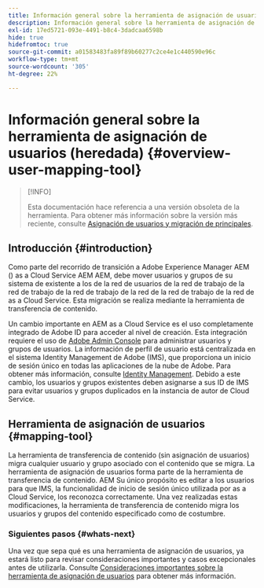 ```yaml
---
title: Información general sobre la herramienta de asignación de usuarios (heredada)
description: Información general sobre la herramienta de asignación de usuarios (heredada)
exl-id: 17ed5721-093e-4491-b8c4-3dadcaa6598b
hide: true
hidefromtoc: true
source-git-commit: a01583483fa89f89b60277c2ce4e1c440590e96c
workflow-type: tm+mt
source-wordcount: '305'
ht-degree: 22%

---
```


# Información general sobre la herramienta de asignación de usuarios (heredada) {#overview-user-mapping-tool}

>[!INFO]
>
>Esta documentación hace referencia a una versión obsoleta de la herramienta. Para obtener más información sobre la versión más reciente, consulte [Asignación de usuarios y migración de principales](/help/journey-migration/content-transfer-tool/using-content-transfer-tool/user-mapping-and-migration.md).

<!-- Alexandru: drafting this for now

NOTE: "LEGACY" for user mapping includes everything before (that is, not including) 2.0.16 of CTT.

>[!CONTEXTUALHELP]
>id="aemcloud_ctt_usermapping"
>title="User Mapping Tool"
>abstract="The Content Transfer Tool helps you move users and groups from your existing AEM system to AEM as a Cloud Service. Existing users and groups need to be mapped to their IMS IDs to avoid duplicate users and groups on the Cloud Service author instance."
>additional-url="https://experienceleague.adobe.com/docs/experience-manager-cloud-service/moving/cloud-migration/content-transfer-tool/using-user-mapping-tool.html?lang=en#important-considerations" text="Important Considerations for using User Mapping Tool"
>additional-url="https://experienceleague.adobe.com/docs/experience-manager-cloud-service/moving/cloud-migration/content-transfer-tool/using-user-mapping-tool.html?lang=en#using-user-mapping-tool" text="Using User Mapping Tool"

-->

## Introducción {#introduction}

Como parte del recorrido de transición a Adobe Experience Manager AEM () as a Cloud Service AEM AEM, debe mover usuarios y grupos de su sistema de existente a los de la red de usuarios de la red de trabajo de la red de trabajo de la red de trabajo de la red de la red de trabajo de la red de as a Cloud Service. Esta migración se realiza mediante la herramienta de transferencia de contenido.

Un cambio importante en AEM as a Cloud Service es el uso completamente integrado de Adobe ID para acceder al nivel de creación. Esta integración requiere el uso de [Adobe Admin Console](https://helpx.adobe.com/es/enterprise/using/admin-console.html) para administrar usuarios y grupos de usuarios. La información de perfil de usuario está centralizada en el sistema Identity Management de Adobe (IMS), que proporciona un inicio de sesión único en todas las aplicaciones de la nube de Adobe. Para obtener más información, consulte [Identity Management](https://experienceleague.adobe.com/docs/experience-manager-cloud-service/content/overview/what-is-new-and-different.html?lang=en#identity-management). Debido a este cambio, los usuarios y grupos existentes deben asignarse a sus ID de IMS para evitar usuarios y grupos duplicados en la instancia de autor de Cloud Service.

## Herramienta de asignación de usuarios {#mapping-tool}

La herramienta de transferencia de contenido (sin asignación de usuarios) migra cualquier usuario y grupo asociado con el contenido que se migra. La herramienta de asignación de usuarios forma parte de la herramienta de transferencia de contenido. AEM Su único propósito es editar a los usuarios para que IMS, la funcionalidad de inicio de sesión único utilizada por as a Cloud Service, los reconozca correctamente. Una vez realizadas estas modificaciones, la herramienta de transferencia de contenido migra los usuarios y grupos del contenido especificado como de costumbre.

### Siguientes pasos {#whats-next}

Una vez que sepa qué es una herramienta de asignación de usuarios, ya estará listo para revisar consideraciones importantes y casos excepcionales antes de utilizarla. Consulte [Consideraciones importantes sobre la herramienta de asignación de usuarios](/help/journey-migration/content-transfer-tool/user-mapping-tool-legacy/considerations-user-mapping-tool-legacy.md) para obtener más información.
